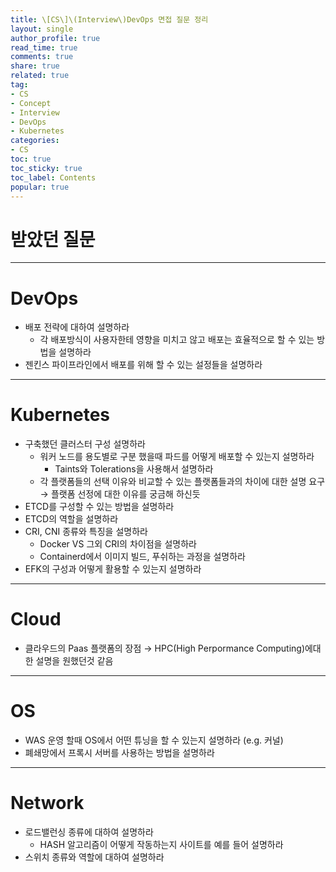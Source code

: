 ```yaml
---
title: \[CS\]\(Interview\)DevOps 면접 질문 정리
layout: single
author_profile: true
read_time: true
comments: true
share: true
related: true
tag:
- CS
- Concept
- Interview
- DevOps
- Kubernetes
categories:
- CS
toc: true
toc_sticky: true
toc_label: Contents
popular: true
---
```

# 받았던 질문
---
# DevOps
- 배포 전략에 대하여 설명하라
    - 각 배포방식이 사용자한테 영향을 미치고 않고 배포는 효율적으로 할 수 있는 방법을 설명하라
- 젠킨스 파이프라인에서 배포를 위해 할 수 있는 설정들을 설명하라

---
# Kubernetes
- 구축했던 클러스터 구성 설명하라
    - 워커 노드를 용도별로 구분 했을때 파드를 어떻게 배포할 수 있는지 설명하라
        - Taints와 Tolerations을 사용해서 설명하라
    - 각 플랫폼들의 선택 이유와 비교할 수 있는 플랫폼들과의 차이에 대한 설명 요구 → 플랫폼 선정에 대한 이유를 궁금해 하신듯
- ETCD를 구성할 수 있는 방법을 설명하라
- ETCD의 역할을 설명하라
- CRI, CNI 종류와 특징을 설명하라
    - Docker VS 그외 CRI의 차이점을 설명하라
    - Containerd에서 이미지 빌드, 푸쉬하는 과정을 설명하라
- EFK의 구성과 어떻게 활용할 수 있는지 설명하라

---
# Cloud
- 클라우드의 Paas 플랫폼의 장점 → HPC(High Perpormance Computing)에대한 설명을 원했던것 같음

---
# OS
- WAS 운영 할때 OS에서 어떤 튜닝을 할 수 있는지 설명하라 (e.g. 커널)
- 폐쇄망에서 프록시 서버를 사용하는 방법을 설명하라

---
# Network
- 로드밸런싱 종류에 대하여 설명하라
    - HASH 알고리즘이 어떻게 작동하는지 사이트를 예를 들어 설명하라
- 스위치 종류와 역할에 대하여 설명하라